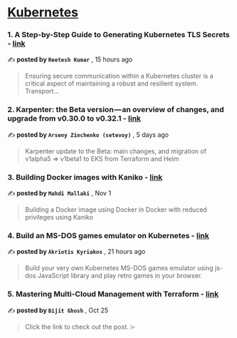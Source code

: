 
<h1><a href=https://medium.com/tag/kubernetes/recommended target="_blank" rel="noopener noreferrer">Kubernetes</a></h1>
<h3>1. A Step-by-Step Guide to Generating Kubernetes TLS Secrets - <a href=https://medium.com/@reetesh043/a-step-by-step-guide-to-generating-kubernetes-tls-secrets-f72fa5a2b235?source=tag_recommended_feed---------0-84----------kubernetes----------9ef576ea_0c36_4595_b0f2_042f51b521dd------- target="_blank" rel="noopener noreferrer">link</a></h3>

✍️ **posted by `Reetesh Kumar`** <date> , 15 hours ago</date>

<blockquote>Ensuring secure communication within a Kubernetes cluster is a critical aspect of maintaining a robust and resilient system. Transport…</blockquote>

<h3>2. Karpenter: the Beta version — an overview of changes, and upgrade from v0.30.0 to v0.32.1 - <a href=https://medium.com/itnext/karpenter-the-beta-version-an-overview-of-changes-and-upgrade-from-v0-30-0-to-v0-32-1-2bb579bd0561?source=tag_recommended_feed---------1-107----------kubernetes----------9ef576ea_0c36_4595_b0f2_042f51b521dd------- target="_blank" rel="noopener noreferrer">link</a></h3>

✍️ **posted by `Arseny Zinchenko (setevoy)`** <date> , 5 days ago</date>

<blockquote>Karpenter update to the Beta: main changes, and migration of v1alpha5 => v1beta1 to EKS from Terraform and Helm</blockquote>

<h3>3. Building Docker images with Kaniko - <a href=https://medium.com/itnext/building-docker-images-with-kaniko-6859bdb893f6?source=tag_recommended_feed---------2-85----------kubernetes----------9ef576ea_0c36_4595_b0f2_042f51b521dd------- target="_blank" rel="noopener noreferrer">link</a></h3>

✍️ **posted by `Mahdi Mallaki`** <date> , Nov 1</date>

<blockquote>Building a Docker image using Docker in Docker with reduced privileges using Kaniko</blockquote>

<h3>4. Build an MS-DOS games emulator on Kubernetes - <a href=https://medium.com/@akyriako/build-an-ms-dos-games-emulator-on-kubernetes-146ba6f142d9?source=tag_recommended_feed---------3-84----------kubernetes----------9ef576ea_0c36_4595_b0f2_042f51b521dd------- target="_blank" rel="noopener noreferrer">link</a></h3>

✍️ **posted by `Akriotis Kyriakos`** <date> , 21 hours ago</date>

<blockquote>Build your very own Kubernetes MS-DOS games emulator using js-dos JavaScript library and play retro games in your browser.</blockquote>

<h3>5. Mastering Multi-Cloud Management with Terraform - <a href=https://medium.com/@bijit211987/mastering-multi-cloud-management-with-terraform-0615675415d9?source=tag_recommended_feed---------4-107----------kubernetes----------9ef576ea_0c36_4595_b0f2_042f51b521dd------- target="_blank" rel="noopener noreferrer">link</a></h3>

✍️ **posted by `Bijit Ghosh`** <date> , Oct 25</date>

<blockquote>Click the link to check out the post. ⌲</blockquote>

